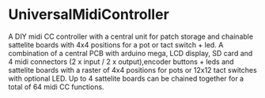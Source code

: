 # UniversalMidiController
A DIY midi CC controller with a central unit for patch storage and chainable sattelite boards with 4x4 positions for a pot or tact switch + led.
A combination of a central PCB with arduino mega, LCD display, SD card and 4 midi connectors (2 x input / 2 x output),encoder buttons + leds and sattelite boards with a raster of 4x4 positions for pots or 12x12 tact switches with optional LED. 
Up to 4 sattelite boards can be chained together for a total of 64 midi CC functions.

